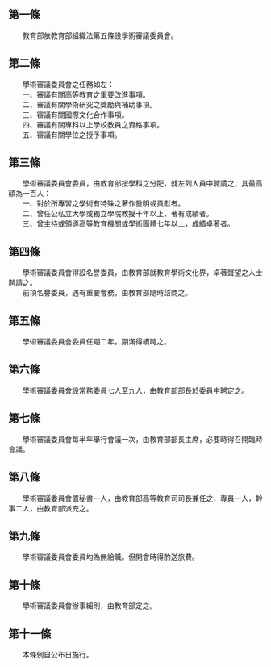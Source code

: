 第一條 
-------
　　教育部依教育部組織法第五條設學術審議委員會。  


第二條 
-------
　　學術審議委員會之任務如左：  
　　一、審議有關高等教育之重要改進事項。  
　　二、審議有關學術研究之獎勵與補助事項。  
　　三、審議有關國際文化合作事項。  
　　四、審議有關專科以上學校教員之資格事項。  
　　五、審議有關學位之授予事項。  


第三條 
-------
　　學術審議委員會委員，由教育部按學科之分配，就左列人員中聘請之，其最高額為一百人：  
　　一、對於所專習之學術有特殊之著作發明或貢獻者。  
　　二、曾任公私立大學或獨立學院教授十年以上，著有成績者。  
　　三、曾主持或領導高等教育機關或學術團體七年以上，成績卓著者。  


第四條 
-------
　　學術審議委員會得設名譽委員，由教育部就教育學術文化界，卓著聲望之人士聘請之。  
　　前項名譽委員，遇有重要會務，由教育部隨時諮商之。  


第五條 
-------
　　學術審議委員會委員任期二年，期滿得續聘之。  


第六條 
-------
　　學術審議委員會設常務委員七人至九人，由教育部部長於委員中聘定之。  


第七條 
-------
　　學術審議委員會每半年舉行會議一次，由教育部部長主席，必要時得召開臨時會議。  


第八條 
-------
　　學術審議委員會置秘書一人，由教育部高等教育司司長兼任之，專員一人，幹事二人，由教育部派充之。  


第九條 
-------
　　學術審議委員會委員均為無給職。但開會時得酌送旅費。  


第十條 
-------
　　學術審議委員會辦事細則，由教育部定之。  


第十一條 
---------
　　本條例自公布日施行。